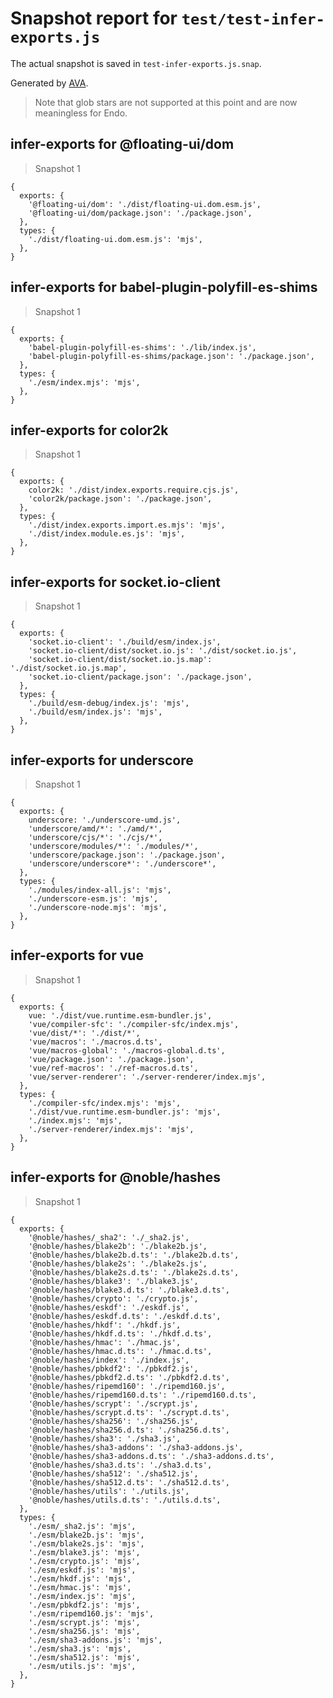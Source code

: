# Snapshot report for `test/test-infer-exports.js`

The actual snapshot is saved in `test-infer-exports.js.snap`.

Generated by [AVA](https://avajs.dev).

> Note that glob stars are not supported at this point and are now meaningless for Endo.

## infer-exports for @floating-ui/dom

> Snapshot 1

    {
      exports: {
        '@floating-ui/dom': './dist/floating-ui.dom.esm.js',
        '@floating-ui/dom/package.json': './package.json',
      },
      types: {
        './dist/floating-ui.dom.esm.js': 'mjs',
      },
    }

## infer-exports for babel-plugin-polyfill-es-shims

> Snapshot 1

    {
      exports: {
        'babel-plugin-polyfill-es-shims': './lib/index.js',
        'babel-plugin-polyfill-es-shims/package.json': './package.json',
      },
      types: {
        './esm/index.mjs': 'mjs',
      },
    }

## infer-exports for color2k

> Snapshot 1

    {
      exports: {
        color2k: './dist/index.exports.require.cjs.js',
        'color2k/package.json': './package.json',
      },
      types: {
        './dist/index.exports.import.es.mjs': 'mjs',
        './dist/index.module.es.js': 'mjs',
      },
    }

## infer-exports for socket.io-client

> Snapshot 1

    {
      exports: {
        'socket.io-client': './build/esm/index.js',
        'socket.io-client/dist/socket.io.js': './dist/socket.io.js',
        'socket.io-client/dist/socket.io.js.map': './dist/socket.io.js.map',
        'socket.io-client/package.json': './package.json',
      },
      types: {
        './build/esm-debug/index.js': 'mjs',
        './build/esm/index.js': 'mjs',
      },
    }

## infer-exports for underscore

> Snapshot 1

    {
      exports: {
        underscore: './underscore-umd.js',
        'underscore/amd/*': './amd/*',
        'underscore/cjs/*': './cjs/*',
        'underscore/modules/*': './modules/*',
        'underscore/package.json': './package.json',
        'underscore/underscore*': './underscore*',
      },
      types: {
        './modules/index-all.js': 'mjs',
        './underscore-esm.js': 'mjs',
        './underscore-node.mjs': 'mjs',
      },
    }

## infer-exports for vue

> Snapshot 1

    {
      exports: {
        vue: './dist/vue.runtime.esm-bundler.js',
        'vue/compiler-sfc': './compiler-sfc/index.mjs',
        'vue/dist/*': './dist/*',
        'vue/macros': './macros.d.ts',
        'vue/macros-global': './macros-global.d.ts',
        'vue/package.json': './package.json',
        'vue/ref-macros': './ref-macros.d.ts',
        'vue/server-renderer': './server-renderer/index.mjs',
      },
      types: {
        './compiler-sfc/index.mjs': 'mjs',
        './dist/vue.runtime.esm-bundler.js': 'mjs',
        './index.mjs': 'mjs',
        './server-renderer/index.mjs': 'mjs',
      },
    }

## infer-exports for @noble/hashes

> Snapshot 1

    {
      exports: {
        '@noble/hashes/_sha2': './_sha2.js',
        '@noble/hashes/blake2b': './blake2b.js',
        '@noble/hashes/blake2b.d.ts': './blake2b.d.ts',
        '@noble/hashes/blake2s': './blake2s.js',
        '@noble/hashes/blake2s.d.ts': './blake2s.d.ts',
        '@noble/hashes/blake3': './blake3.js',
        '@noble/hashes/blake3.d.ts': './blake3.d.ts',
        '@noble/hashes/crypto': './crypto.js',
        '@noble/hashes/eskdf': './eskdf.js',
        '@noble/hashes/eskdf.d.ts': './eskdf.d.ts',
        '@noble/hashes/hkdf': './hkdf.js',
        '@noble/hashes/hkdf.d.ts': './hkdf.d.ts',
        '@noble/hashes/hmac': './hmac.js',
        '@noble/hashes/hmac.d.ts': './hmac.d.ts',
        '@noble/hashes/index': './index.js',
        '@noble/hashes/pbkdf2': './pbkdf2.js',
        '@noble/hashes/pbkdf2.d.ts': './pbkdf2.d.ts',
        '@noble/hashes/ripemd160': './ripemd160.js',
        '@noble/hashes/ripemd160.d.ts': './ripemd160.d.ts',
        '@noble/hashes/scrypt': './scrypt.js',
        '@noble/hashes/scrypt.d.ts': './scrypt.d.ts',
        '@noble/hashes/sha256': './sha256.js',
        '@noble/hashes/sha256.d.ts': './sha256.d.ts',
        '@noble/hashes/sha3': './sha3.js',
        '@noble/hashes/sha3-addons': './sha3-addons.js',
        '@noble/hashes/sha3-addons.d.ts': './sha3-addons.d.ts',
        '@noble/hashes/sha3.d.ts': './sha3.d.ts',
        '@noble/hashes/sha512': './sha512.js',
        '@noble/hashes/sha512.d.ts': './sha512.d.ts',
        '@noble/hashes/utils': './utils.js',
        '@noble/hashes/utils.d.ts': './utils.d.ts',
      },
      types: {
        './esm/_sha2.js': 'mjs',
        './esm/blake2b.js': 'mjs',
        './esm/blake2s.js': 'mjs',
        './esm/blake3.js': 'mjs',
        './esm/crypto.js': 'mjs',
        './esm/eskdf.js': 'mjs',
        './esm/hkdf.js': 'mjs',
        './esm/hmac.js': 'mjs',
        './esm/index.js': 'mjs',
        './esm/pbkdf2.js': 'mjs',
        './esm/ripemd160.js': 'mjs',
        './esm/scrypt.js': 'mjs',
        './esm/sha256.js': 'mjs',
        './esm/sha3-addons.js': 'mjs',
        './esm/sha3.js': 'mjs',
        './esm/sha512.js': 'mjs',
        './esm/utils.js': 'mjs',
      },
    }
